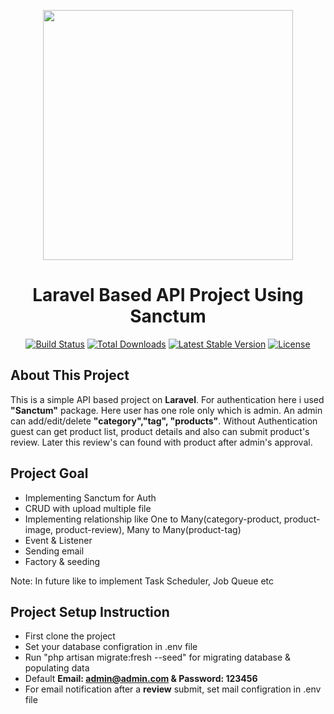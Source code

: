 <p align="center"><a href="https://laravel.com" target="_blank"><img src="https://raw.githubusercontent.com/laravel/art/master/logo-lockup/5%20SVG/2%20CMYK/1%20Full%20Color/laravel-logolockup-cmyk-red.svg" width="400"></a>
<h1 align="center">Laravel Based API Project Using Sanctum</h1>
</p>


<p align="center">
<a href="https://travis-ci.org/laravel/framework"><img src="https://travis-ci.org/laravel/framework.svg" alt="Build Status"></a>
<a href="https://packagist.org/packages/laravel/framework"><img src="https://img.shields.io/packagist/dt/laravel/framework" alt="Total Downloads"></a>
<a href="https://packagist.org/packages/laravel/framework"><img src="https://img.shields.io/packagist/v/laravel/framework" alt="Latest Stable Version"></a>
<a href="https://packagist.org/packages/laravel/framework"><img src="https://img.shields.io/packagist/l/laravel/framework" alt="License"></a>
</p>

## About This Project

This is a simple API based project on <b>Laravel</b>. For authentication here i used <b>"Sanctum"</b> package. Here user has one role only which is admin. An admin can add/edit/delete <b>"category","tag", "products"</b>. Without Authentication guest can get product list, product details and also can submit product's review. Later this review's can found with product after admin's approval.

## Project Goal

- Implementing Sanctum for Auth
- CRUD with upload multiple file
- Implementing relationship like One to Many(category-product, product-image, product-review), Many to Many(product-tag)
- Event & Listener
- Sending email
- Factory & seeding

Note: In future like to implement Task Scheduler, Job Queue etc

## Project Setup Instruction

- First clone the project
- Set your database configration in .env file
- Run "php artisan migrate:fresh --seed" for migrating database & populating data
- Default <b>Email: admin@admin.com & Password: 123456</b>
- For email notification after a <b>review</b> submit, set mail configration in .env file



